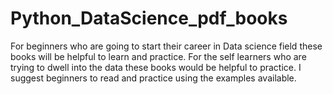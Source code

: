 # Python_DataScience_pdf_books
For beginners who are going to start their career in Data science field these books will be helpful to learn and practice.
For the self learners who are trying to dwell into the data these books would be helpful to practice.
I suggest beginners to read and practice using the examples available.
